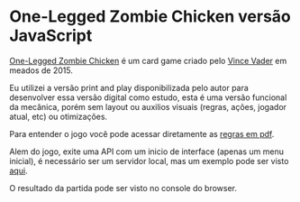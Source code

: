 # One-Legged Zombie Chicken versão JavaScript

[One-Legged Zombie Chicken](http://gameanalyticz.blogspot.com.br/2015/03/one-legged-zombie-chicken-o-novo-card.html) é um card game criado pelo [Vince Vader](https://twitter.com/vincevader) em meados de 2015.

Eu utilizei a versão print and play disponibilizada pelo autor para desenvolver essa versão digital como estudo, esta é uma versão funcional da mecânica, porém sem layout ou auxilios visuais (regras, ações, jogador atual, etc) ou otimizações.

Para entender o jogo você pode acessar diretamente as [regras em pdf](http://vincevader.net/onelegged/regras_chicken.pdf).

Alem do jogo, exite uma API com um inicio de interface (apenas um menu inicial), é necessário ser um servidor local, mas um exemplo pode ser visto [aqui](http://tchabs.000webhostapp.com/olzc/).

O resultado da partida pode ser visto no console do browser.
